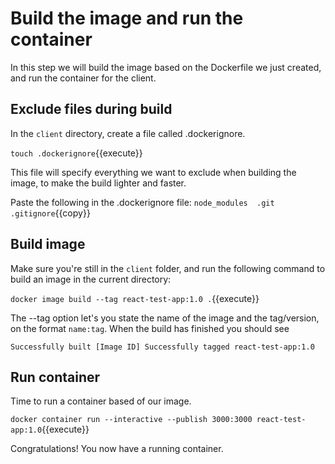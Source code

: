 # Build the image and run the container
In this step we will build the image based on the Dockerfile we just created, and run the container for the client.

## Exclude files during build
In the `client` directory, create a file called .dockerignore.

`touch .dockerignore`{{execute}} 
 
This file will specify everything we want to exclude when building the image, to make the build lighter and faster.

Paste the following in the .dockerignore file: 
`node_modules 
.git
.gitignore`{{copy}}

## Build image

Make sure you're still in the `client` folder, and run the following command to build an image in the current directory:

`docker image build --tag react-test-app:1.0 .`{{execute}}

The --tag option let's you state the name of the image and the tag/version, on the format `name:tag`. When the build has finished you should see 

`Successfully built [Image ID]
Successfully tagged react-test-app:1.0`

## Run container

Time to run a container based of our image. 

`docker container run --interactive --publish 3000:3000 react-test-app:1.0`{{execute}}

Congratulations! You now have a running container.
